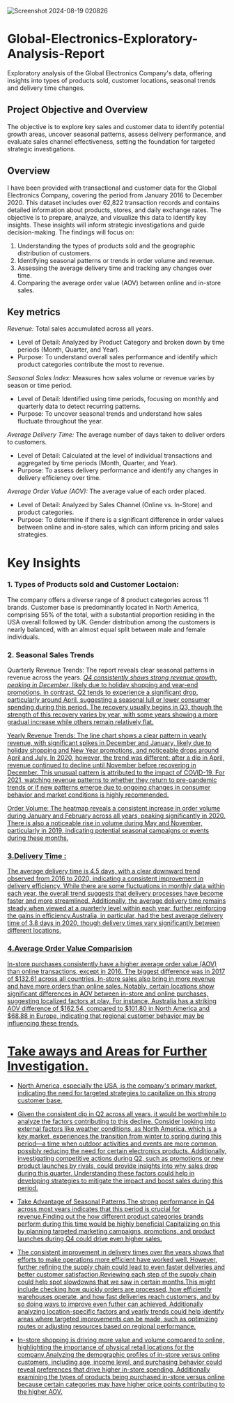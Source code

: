![Screenshot 2024-08-19 020826](https://github.com/user-attachments/assets/c327d9ad-7219-4732-b15b-a9dccfb2bdc1)

# Global-Electronics-Exploratory-Analysis-Report

Exploratory analysis of the Global Electronics Company's data, offering insights into types of products sold, customer locations, seasonal trends and delivery time changes. 

## Project Objective and Overview
The objective is to explore key sales and customer data to identify potential growth areas, uncover seasonal patterns, assess delivery performance, and evaluate sales channel effectiveness, setting the foundation for targeted strategic investigations.

## Overview
I have been provided with transactional and customer data for the Global Electronics Company, covering the period from January 2016 to December 2020. This dataset includes over 62,822 transaction records and contains detailed information about products, stores, and daily exchange rates.
The objective is to prepare, analyze, and visualize this data to identify key insights. These insights will inform strategic investigations and guide decision-making. 
The findings will focus on:
1. Understanding the types of products sold and the geographic distribution of customers.
2. Identifying seasonal patterns or trends in order volume and revenue.
3. Assessing the average delivery time and tracking any changes over time.
4. Comparing the average order value (AOV) between online and in-store sales.

## Key metrics
*Revenue:* Total sales accumulated across all years.
- Level of Detail: Analyzed by Product Category and broken down by time periods (Month, Quarter, and Year).
- Purpose: To understand overall sales performance and identify which product categories contribute the most to revenue.
  
*Seasonal Sales Index:* Measures how sales volume or revenue varies by season or time period.
- Level of Detail: Identified using time periods, focusing on monthly and quarterly data to detect recurring patterns.
- Purpose: To uncover seasonal trends and understand how sales fluctuate throughout the year.
  
*Average Delivery Time:* The average number of days taken to deliver orders to customers.
- Level of Detail: Calculated at the level of individual transactions and aggregated by time periods (Month, Quarter, and Year).
- Purpose: To assess delivery performance and identify any changes in delivery efficiency over time.
  
*Average Order Value (AOV):* The average value of each order placed.
- Level of Detail: Analyzed by Sales Channel (Online vs. In-Store) and product categories.
- Purpose: To determine if there is a significant difference in order values between online and in-store sales, which can inform pricing and sales strategies.

# Key Insights
### 1. Types of Products sold and Customer Loctaion:
The company offers a diverse range of 8 product categories across 11 brands.
Customer base is predominantly located in North America, comprising 55% of the total, with a substantial proportion residing in the USA overall followed by UK. Gender distribution among the customers is nearly balanced, with an almost equal split between male and female individuals.

### 2. Seasonal Sales Trends
Quarterly Revenue Trends: The report reveals clear seasonal patterns in revenue across the years. <u>*Q4 consistently shows strong revenue growth, peaking in December*<u/>, likely due to holiday shopping and year-end promotions. In contrast, Q2 tends to experience a significant drop, particularly around April, suggesting a seasonal lull or lower consumer spending during this period. The recovery usually begins in Q3, though the strength of this recovery varies by year, with some years showing a more gradual increase while others remain relatively flat.

Yearly Revenue Trends: The line chart shows a clear pattern in yearly revenue, with significant spikes in December and January, likely due to holiday shopping and New Year promotions, and noticeable drops around April and July.
In 2020, however, the trend was different: after a dip in April, revenue continued to decline until November before recovering in December. This unusual pattern is attributed to the impact of COVID-19.
For 2021, watching revenue patterns to whether they return to pre-pandemic trends or if new patterns emerge due to ongoing changes in consumer behavior and market conditions is highly recommended.

Order Volume: The heatmap reveals a consistent increase in order volume during January and February across all years, peaking significantly in 2020. There is also a noticeable rise in volume during May and November, particularly in 2019, indicating potential seasonal campaigns or events during these months.

### 3.Delivery Time :
The average delivery time is 4.5 days, with a clear downward trend observed from 2016 to 2020, indicating a consistent improvement in delivery efficiency. While there are some fluctuations in monthly data within each year, the overall trend suggests that delivery processes have become faster and more streamlined. Additionally, the average delivery time remains steady when viewed at a quarterly level within each year, further reinforcing the gains in efficiency.Australia, in particular, had the best average delivery time of 3.8 days in 2020, though delivery times vary significantly between different locations.

### 4.Average Order Value Comparision
In-store purchases consistently have a higher average order value (AOV) than online transactions, except in 2016. The biggest difference was in 2017 of $132.61 across all countries. In-store sales also bring in more revenue and have more orders than online sales.
Notably, certain locations show significant differences in AOV between in-store and online purchases, suggesting localized factors at play. For instance, Australia has a striking AOV difference of $162.54, compared to $101.80 in North America and $68.88 in Europe, indicating that regional customer behavior may be influencing these trends.

# Take aways and Areas for Further Investigation.
- North America, especially the USA, is the company's primary market, indicating the need for targeted strategies to capitalize on this strong customer base.
  
- Given the consistent dip in Q2 across all years, it would be worthwhile to analyze the factors contributing to this decline. Consider looking into external factors like weather conditions, as North America, which is a key market, experiences the transition from winter to spring during this period—a time when outdoor activities and events are more common, possibly reducing the need for certain electronics products. Additionally, investigating competitive actions during Q2, such as promotions or new product launches by rivals, could provide insights into why sales drop during this quarter. Understanding these factors could help in developing strategies to mitigate the impact and boost sales during this period.
  
- Take Advantage of  Seasonal Patterns,The strong performance in Q4 across most years indicates that this period is crucial for revenue.Finding out the how different product categories brands perform during this time would be highly beneficial Capitalizing on this by planning targeted marketing campaigns, promotions, and product launches during Q4 could drive even higher sales.
  
- The consistent improvement in delivery times over the years shows that efforts to make operations more efficient have worked well. However, further refining the supply chain could lead to even faster deliveries and better customer satisfaction.Reviewing each step of the supply chain could help spot slowdowns that we saw in certain months.This might include checking how quickly orders are processed, how efficiently warehouses operate, and how fast deliveries reach customers, and by so doing ways to improve even futher can achieved.
Additionally analyzing location-specific factors and yearly trends could help identify areas where targeted improvements can be made, such as optimizing routes or adjusting resources based on regional performance.

- In-store shopping is driving more value and volume compared to online, highlighting the importance of physical retail locations for the company.Analyzing the demographic profiles of in-store versus online customers, including age, income level, and purchasing behavior could reveal preferences that drive higher in-store spending. Additionally examining the types of products being purchased in-store versus online because certain categories may have higher price points contributing to the higher AOV.






